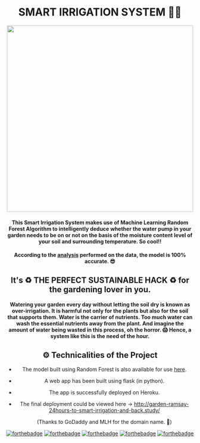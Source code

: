 # <center>SMART IRRIGATION SYSTEM 🌺🌺</center>
<center><img src = "https://thumbs.gfycat.com/AgonizingRelievedHochstettersfrog-size_restricted.gif" width=500</center>

#### This Smart Irrigation System makes use of Machine Learning Random Forest Algorithm to intelligently deduce whether the water pump in your garden needs to be on or not on the basis of the moisture content level of your soil and surrounding temperature. So cool!! 

#### According to the [analysis](https://github.com/Manasi2001/Smart-Irrigation-System/blob/main/smart_irrigation.ipynb) performed on the data, the model is 100% accurate. 😎

## It's ♻ THE PERFECT SUSTAINABLE HACK ♻ for the gardening lover in you. 

#### Watering your garden every day without letting the soil dry is known as over-irrigation. It is harmful not only for the plants but also for the soil that supports them. Water is the carrier of nutrients. Too much water can wash the essential nutrients away from the plant. And imagine the amount of water being wasted in this process, oh the horror. 😱 Hence, a system like this is the need of the hour.
 
## ⚙ Technicalities of the Project
- The model built using Random Forest is also available for use [here](https://github.com/Manasi2001/Smart-Irrigation-System/blob/main/smartirrigation.pkl).
- A web app has been built using flask (in python).
- The app is successfully deployed on Heroku.
- The final deployment could be viewed here -> http://garden-ramsay-24hours-to-smart-irrigation-and-back.study/ 
  
  (Thanks to GoDaddy and MLH for the domain name. 🤩)
  
  
  
  
[![forthebadge](https://forthebadge.com/images/badges/made-with-python.svg)](https://forthebadge.com) [![forthebadge](https://forthebadge.com/images/badges/uses-html.svg)](https://forthebadge.com) [![forthebadge](https://forthebadge.com/images/badges/built-with-love.svg)](https://forthebadge.com) [![forthebadge](https://forthebadge.com/images/badges/built-with-swag.svg)](https://forthebadge.com) [![forthebadge](https://forthebadge.com/images/badges/powered-by-responsibility.svg)](https://forthebadge.com)
